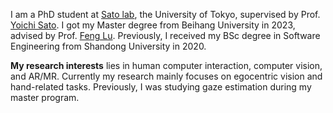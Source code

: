 I am a PhD student at [Sato lab](https://www.ut-vision.org/), the University of Tokyo, supervised by Prof. [Yoichi Sato](https://sites.google.com/ut-vision.org/ysato/). I got my Master degree from Beihang University in 2023, advised by Prof. [Feng Lu](http://shi.buaa.edu.cn/lufeng/en/index.htm). Previously, I received my BSc degree in Software Engineering from Shandong University in 2020.

**My research interests** lies in human computer interaction, computer vision, and AR/MR. Currently my research mainly focuses on egocentric vision and hand-related tasks. Previously, I was studying gaze estimation during my master program.